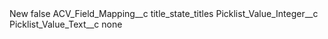 <?xml version="1.0" encoding="UTF-8"?>
<CustomMetadata xmlns="http://soap.sforce.com/2006/04/metadata" xmlns:xsi="http://www.w3.org/2001/XMLSchema-instance" xmlns:xsd="http://www.w3.org/2001/XMLSchema">
    <label>New</label>
    <protected>false</protected>
    <values>
        <field>ACV_Field_Mapping__c</field>
        <value xsi:type="xsd:string">title_state_titles</value>
    </values>
    <values>
        <field>Picklist_Value_Integer__c</field>
        <value xsi:nil="true"/>
    </values>
    <values>
        <field>Picklist_Value_Text__c</field>
        <value xsi:type="xsd:string">none</value>
    </values>
</CustomMetadata>
